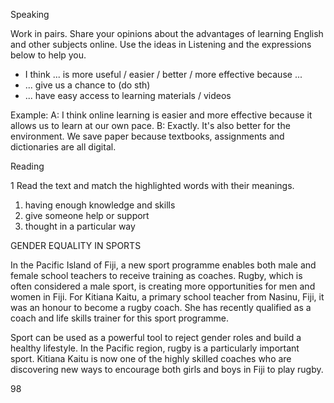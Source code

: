 Speaking

Work in pairs. Share your opinions about the advantages of learning English and other subjects online. Use the ideas in Listening and the expressions below to help you.

- I think ... is more useful / easier / better / more effective because ...
- ... give us a chance to (do sth)
- ... have easy access to learning materials / videos

Example:
A: I think online learning is easier and more effective because it allows us to learn at our own pace.
B: Exactly. It's also better for the environment. We save paper because textbooks, assignments and dictionaries are all digital.

Reading

1 Read the text and match the highlighted words with their meanings.

1. having enough knowledge and skills
2. give someone help or support
3. thought in a particular way

GENDER EQUALITY IN SPORTS

In the Pacific Island of Fiji, a new sport programme enables both male and female school teachers to receive training as coaches. Rugby, which is often considered a male sport, is creating more opportunities for men and women in Fiji. For Kitiana Kaitu, a primary school teacher from Nasinu, Fiji, it was an honour to become a rugby coach. She has recently qualified as a coach and life skills trainer for this sport programme.

Sport can be used as a powerful tool to reject gender roles and build a healthy lifestyle. In the Pacific region, rugby is a particularly important sport. Kitiana Kaitu is now one of the highly skilled coaches who are discovering new ways to encourage both girls and boys in Fiji to play rugby.

98